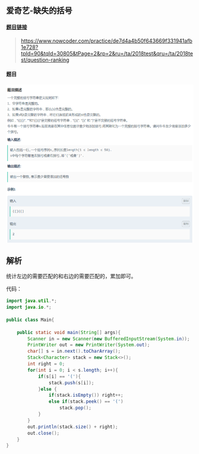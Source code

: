 ## 爱奇艺-缺失的括号

#### [题目链接](https://www.nowcoder.com/practice/de7d4a4b50f643669f331941afb1e728?tpId=90&tqId=30805&tPage=2&rp=2&ru=/ta/2018test&qru=/ta/2018test/question-ranking)

> https://www.nowcoder.com/practice/de7d4a4b50f643669f331941afb1e728?tpId=90&tqId=30805&tPage=2&rp=2&ru=/ta/2018test&qru=/ta/2018test/question-ranking

#### 题目

![1555590199584](assets/1555590199584.png)

## 解析

统计左边的需要匹配的和右边的需要匹配的，累加即可。

代码：

```java
import java.util.*;
import java.io.*;

public class Main{
    
    public static void main(String[] args){
        Scanner in = new Scanner(new BufferedInputStream(System.in));
        PrintWriter out = new PrintWriter(System.out);
        char[] s = in.next().toCharArray();
        Stack<Character> stack = new Stack<>();
        int right = 0;
        for(int i = 0; i < s.length; i++){
            if(s[i] == '('){
                stack.push(s[i]);
            }else {
                if(stack.isEmpty()) right++;
                else if(stack.peek() == '(')
                    stack.pop();
            }
        }
        out.println(stack.size() + right);
        out.close();
    }
}
```


